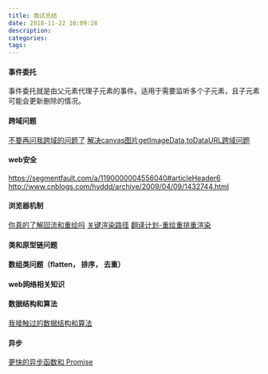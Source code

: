 ```yaml
---
title: 面试总结
date: 2018-11-22 10:09:28
description:
categories:
tags:
---
```


#### 事件委托

事件委托就是由父元素代理子元素的事件。适用于需要监听多个子元素，且子元素可能会更新删除的情况。

#### 跨域问题

[不要再问我跨域的问题了](http://web.jobbole.com/94928/)
[解决canvas图片getImageData,toDataURL跨域问题](https://www.zhangxinxu.com/wordpress/2018/02/crossorigin-canvas-getimagedata-cors/)

#### web安全

https://segmentfault.com/a/1190000004556040#articleHeader6
http://www.cnblogs.com/hyddd/archive/2009/04/09/1432744.html

#### 浏览器机制

[你真的了解回流和重绘吗](http://web.jobbole.com/95520/)
[关键渲染路径](https://github.com/berwin/Blog/issues/29)
[翻译计划-重绘重排重渲染](https://xdlrt.github.io/2016/11/05/2016-11-05/)

#### 类和原型链问题

#### 数组类问题（flatten， 排序， 去重）

#### web网络相关知识

#### 数据结构和算法

[我接触过的数据结构和算法](https://juejin.im/post/5958bac35188250d892f5c91)

#### 异步

[更快的异步函数和 Promise](https://segmentfault.com/a/1190000007535316)
[](https://v8.js.cn/blog/fast-async/)